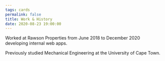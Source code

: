 ```yaml
---
tags: cards
permalink: false
title: Work & History
date: 2020-08-23 19:00:00
---
```

Worked at Rawson Properties from June 2018 to December 2020 developing internal web apps.

Previously studied Mechanical Engineering at the University of Cape Town.